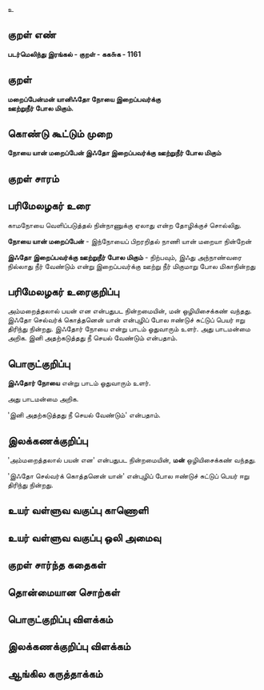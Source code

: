 உ

## குறள் எண் 

**படர்மெலிந்து இரங்கல் - குறள் - கக௬க - 1161**

## குறள் 

**மறைப்பேன்மன் யானிஃதோ நோயை இறைப்பவர்க்கு  
ஊற்றுநீர் போல மிகும்.**

## கொண்டு கூட்டும் முறை

**நோயை யான் மறைப்பேன் இஃதோ இறைப்பவர்க்கு ஊற்றுநீர் போல மிகும்**

## குறள் சாரம் 


## பரிமேலழகர் உரை

காமநோயை வெளிப்படுத்தல் நின்நாணுக்கு ஏலாது என்ற தோழிக்குச் சொல்லிது. 

**நோயை யான் மறைப்பேன்** - இந்நோயைப் பிறரறிதல் நாணி யான் மறையா நின்றேன் 

**இஃதோ இறைப்பவர்க்கு ஊற்றுநீர் போல மிகும்** - நிற்பவும், இஃது அந்நாண்வரை நில்லாது நீர் வேண்டும் என்று இறைப்பவர்க்கு ஊற்று நீர் மிகுமாறு போல மிகாநின்றது

## பரிமேலழகர் உரைகுறிப்பு   

அம்மறைத்தலால் பயன் என என்பதுபட நின்றமையின், மன் ஒழியிசைக்கண் வந்தது. இஃதோ செல்வர்க் கொத்தனென் யான் என்புழிப் போல ஈண்டுச் சுட்டுப் பெயர் ஈறு திரிந்து நின்றது. இஃதோர் நோயை என்று பாடம் ஓதுவாரும் உளர். அது பாடமன்மை அறிக. இனி அதற்கடுத்தது நீ செயல் வேண்டும் என்பதாம்.

## பொருட்குறிப்பு 

**இஃதோர் நோயை** என்று பாடம் ஓதுவாரும் உளர். 

அது பாடமன்மை அறிக. 

'இனி அதற்கடுத்தது நீ செயல் வேண்டும்' என்பதாம்.

## இலக்கணக்குறிப்பு  

'அம்மறைத்தலால் பயன் என' என்பதுபட நின்றமையின், **மன்** ஒழியிசைக்கண் வந்தது. 

'இஃதோ செல்வர்க் கொத்தனென் யான்' என்புழிப் போல ஈண்டுச் சுட்டுப் பெயர் ஈறு திரிந்து நின்றது.

## உயர் வள்ளுவ வகுப்பு காணொளி


## உயர் வள்ளுவ வகுப்பு ஒலி அமைவு 

 
## குறள் சார்ந்த கதைகள் 


## தொன்மையான சொற்கள்


## பொருட்குறிப்பு விளக்கம்


## இலக்கணக்குறிப்பு விளக்கம்


## ஆங்கில கருத்தாக்கம் 


